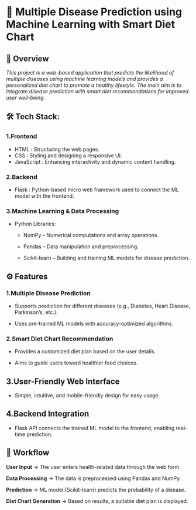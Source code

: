 # 🧠 Multiple Disease Prediction using Machine Learning with Smart Diet Chart
## 🔹 Overview
*This project is a web-based application that predicts the likelihood of multiple diseases using machine learning models and provides a personalized diet chart to promote a healthy lifestyle. The main aim is to integrate disease prediction with smart diet recommendations for improved user well-being.*


## 🛠 Tech Stack:
### 1.Frontend
- HTML : Structuring the web pages.
- CSS : Styling and designing a responsive UI.
- JavaScript : Enhancing interactivity and dynamic content handling.

### 2.Backend
- Flask : Python-based micro web framework used to connect the ML model with the frontend.

### 3.Machine Learning & Data Processing

- Python Libraries:

    - NumPy – Numerical computations and array operations.

    - Pandas – Data manipulation and preprocessing.

    - Scikit-learn – Building and training ML models for disease prediction.


## ⚙️ Features
### 1.Multiple Disease Prediction

- Supports prediction for different diseases (e.g., Diabetes, Heart Disease, Parkinson’s, etc.).

- Uses pre-trained ML models with accuracy-optimized algorithms.

### 2.Smart Diet Chart Recommendation

- Provides a customized diet plan based on the user details.

- Aims to guide users toward healthier food choices.

## 3.User-Friendly Web Interface

- Simple, intuitive, and mobile-friendly design for easy usage.

## 4.Backend Integration

- Flask API connects the trained ML model to the frontend, enabling real-time prediction.
  
## 📂 Workflow
**User Input** → The user enters health-related data through the web form.

**Data Processing** → The data is preprocessed using Pandas and NumPy.

**Prediction** → ML model (Scikit-learn) predicts the probability of a disease.

**Diet Chart Generation** → Based on results, a suitable diet plan is displayed.

